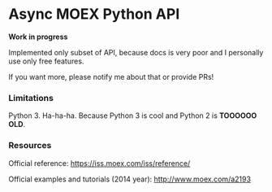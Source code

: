 Async MOEX Python API
========

**Work in progress**

Implemented only subset of API, because docs is very poor and I personally use only free features.

If you want more, please notify me about that or provide PRs!

### Limitations

Python 3. Ha-ha-ha. Because Python 3 is cool and Python 2 is **TOOOOOO OLD**.

### Resources

Official reference: https://iss.moex.com/iss/reference/

Official examples and tutorials (2014 year): http://www.moex.com/a2193